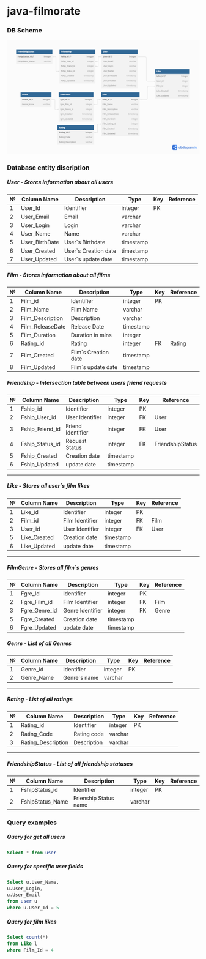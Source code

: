 # java-filmorate
### DB Scheme

![DBScheme.png](src/Files/DBScheme.png)

### Database entity discription

##### User - Stores information about all users
| № | Column Name    | Description          | Type       | Key | Reference |
|---|----------------|----------------------|------------|-----|-----------|
| 1 | User_Id        | Identifier           | integer    | PK  |           |
| 2 | User_Email     | Email                | varchar    |     |           |
| 3 | User_Login     | Login                | varchar    |     |           |
| 4 | User_Name      | Name                 | varchar    |     |           |
| 5 | User_BirthDate | User`s Birthdate     | timestamp  |     |           |
| 6 | User_Created   | User`s Creation date | timestamp  |     |           |
| 7 | User_Updated   | User`s update date   | timestamp  |     |           |


##### Film - Stores information about all films
|  № | Column Name      | Description          | Type      | Key  | Reference   |
|----|------------------|----------------------|-----------|------|-------------|
| 1  | Film_id          | Identifier           | integer   | PK   |             |
| 2  | Film_Name        | Film Name            | varchar   |      |             |
| 3  | Film_Description | Description          | varchar   |      |             |
| 4  | Film_ReleaseDate | Release Date         | timestamp |      |             |
| 5  | Film_Duration    | Duration in mins     | integer   |      |             |
| 6  | Rating_id        | Rating               | integer   | FK   | Rating      |
| 7  | Film_Created     | Film`s Creation date | timestamp |      |             |
| 8  | Film_Updated     | Film`s update date   | timestamp |      |             |

##### Friendship - Intersection table between users friend requests
| №   | Column Name     | Description       | Type      | Key  | Reference        |
|-----|-----------------|-------------------|-----------|------|------------------|
| 1   | Fship_id        | Identifier        | integer   | PK   |                  |
| 2   | Fship_User_id   | User Identifier   | integer   | FK   | User             |
| 3   | Fship_Friend_id | Friend Identifier | integer   | FK   | User             |
| 4   | Fship_Status_id | Request Status    | integer   | FK   | FriendshipStatus |
| 5   | Fship_Created   | Creation date     | timestamp |      |                  |
| 6   | Fship_Updated   | update date       | timestamp |      |                  |

---
##### Like - Stores all user`s film likes
| №  | Column Name    | Description     | Type      | Key  | Reference    |
|----|----------------|-----------------|-----------|------|--------------|
| 1  | Like_id        | Identifier      | integer   | PK   |              |
| 2  | Film_id        | Film Identifier | integer   | FK   | Film         |
| 3  | User_id        | User Identifier | integer   | FK   | User         |
| 5  | Like_Created   | Creation date   | timestamp |      |              |
| 6  | Like_Updated   | update date     | timestamp |      |              |

---
##### FilmGenre - Stores all film`s genres
| №   | Column Name   | Description      | Type      | Key  | Reference  |
|-----|---------------|------------------|-----------|------|------------|
| 1   | Fgre_Id       | Identifier       | integer   | PK   |            |
| 2   | Fgre_Film_id  | Film Identifier  | integer   | FK   | Film       |
| 3   | Fgre_Genre_id | Genre Identifier | integer   | FK   | Genre      |
| 5   | Fgre_Created  | Creation date    | timestamp |      |            |
| 6   | Fgre_Updated  | update date      | timestamp |      |            |

##### Genre - List of all Genres
| №    | Column Name   | Description    | Type      | Key   | Reference  |
|------|---------------|----------------|-----------|-------|------------|
| 1    | Genre_id      | Identifier     | integer   | PK    |            |
| 2    | Genre_Name    | Genre`s name   | varchar   |       |            |

---
##### Rating - List of all ratings
| №    | Column Name        | Description | Type    | Key   | Reference   |
|------|--------------------|-------------|---------|-------|-------------|
| 1    | Rating_id          | Identifier  | integer | PK    |             |
| 2    | Rating_Code        | Rating code | varchar |       |             |
| 3    | Rating_Description | Description | varchar |       |             |

---
##### FriendshipStatus - List of all friendship statuses
| №   | Column Name      | Description           | Type       | Key    | Reference  |
|-----|------------------|-----------------------|------------|--------|------------|
| 1   | FshipStatus_id   | Identifier            | integer    | PK     |            |
| 2   | FshipStatus_Name | Frienship Status name | varchar    |        |            |


### Query examples

##### Query for get all users
````sql
Select * from user
````

##### Query for specific user fields
````sql
Select u.User_Name,
u.User_Login,
u.User_Email
from user u
where u.User_Id = 5
````
##### Query for film likes
````sql
Select count(*) 
from Like l
where Film_Id = 4
````
